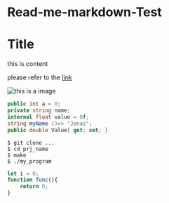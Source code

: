 # Read-me-markdown-Test

# Title

this is content

please refer to the [link](https://github.com)

![this is a image](https://unity-chan.com/event/c86/WebPlayer/license_logo.png)

```C#
public int a = 0;
private string name;
internal float value = 0f;
string myName ()=> "Jonas";
public double Value{ get; set; }
```

```sheel
$ git clone ...
$ cd prj_name
$ make
$ ./my_program
```

```js
let i = 0;
function func(){
    return 0;
}
```

